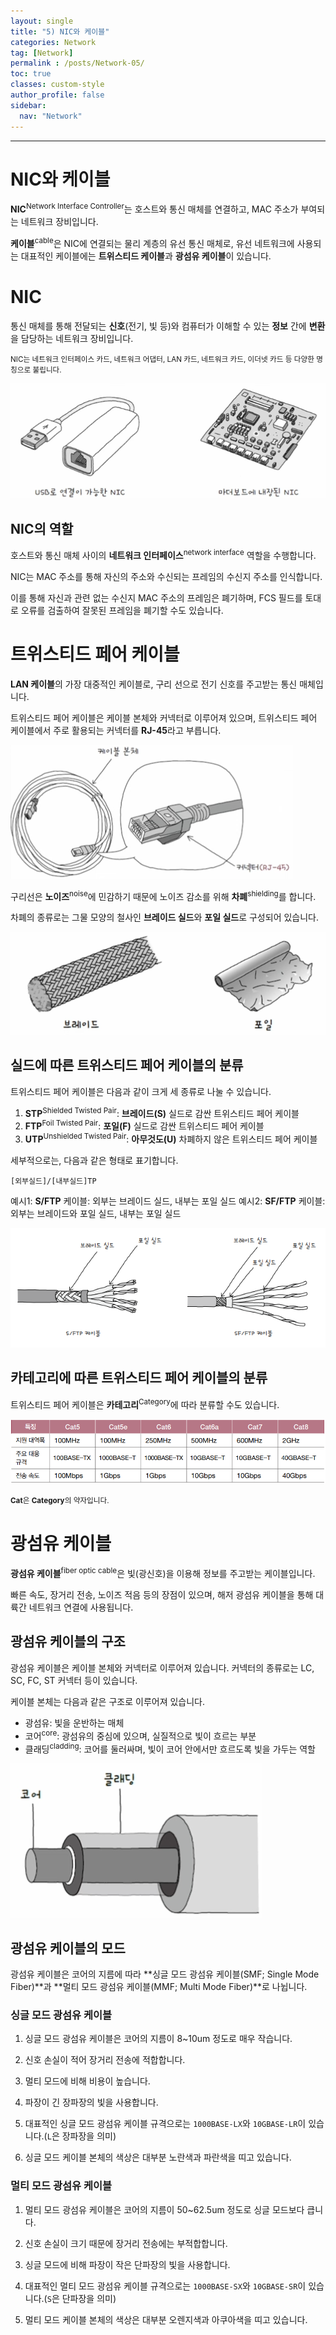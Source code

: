 ```yaml
---
layout: single
title: "5) NIC와 케이블"
categories: Network
tag: [Network]
permalink : /posts/Network-05/
toc: true
classes: custom-style
author_profile: false
sidebar:
  nav: "Network"
---
```


<hr>

# NIC와 케이블

**NIC**<sup>Network Interface Controller</sup>는 호스트와 통신 매체를 연결하고, MAC 주소가 부여되는 네트워크 장비입니다.

**케이블**<sup>cable</sup>은 NIC에 연결되는 물리 계층의 유선 통신 매체로, 유선 네트워크에 사용되는 대표적인 케이블에는 **트위스티드 케이블**과 **광섬유 케이블**이 있습니다.

# NIC

통신 매체를 통해 전달되는 **신호**(전기, 빛 등)와 컴퓨터가 이해할 수 있는 **정보** 간에 **변환**을 담당하는 네트워크 장비입니다.

<small>NIC는 네트워크 인터페이스 카드, 네트워크 어댑터, LAN 카드, 네트워크 카드, 이더넷 카드 등 다양한 명칭으로 불립니다.</small>

<p id="img_center">
  <img 
        src="../../assets/images/Network/5-01.png"
        alt="image"
        title="image"
  >
</p>

## NIC의 역할

호스트와 통신 매체 사이의 **네트워크 인터페이스**<sup>network interface</sup> 역할을 수행합니다.

NIC는 MAC 주소를 통해 자신의 주소와 수신되는 프레임의 수신지 주소를 인식합니다.

이를 통해 자신과 관련 없는 수신지 MAC 주소의 프레임은 폐기하며, FCS 필드를 토대로 오류를 검출하여 잘못된 프레임을 폐기할 수도 있습니다.

# 트위스티드 페어 케이블

**LAN 케이블**의 가장 대중적인 케이블로, 구리 선으로 전기 신호를 주고받는 통신 매체입니다.

트위스티드 페어 케이블은 케이블 본체와 커넥터로 이루어져 있으며, 트위스티드 페어 케이블에서 주로 활용되는 커넥터를 **RJ-45**라고 부릅니다.

<p id="img_center">
  <img 
        src="../../assets/images/Network/5-02.png"
        alt="image"
        title="image"
  >
</p>

구리선은 **노이즈**<sup>noise</sup>에 민감하기 때문에 노이즈 감소를 위해 **차폐**<sup>shielding</sup>를 합니다.

차폐의 종류로는 그물 모양의 철사인 **브레이드 실드**와 **포일 실드**로 구성되어 있습니다.

<p id="img_center">
  <img 
        src="../../assets/images/Network/5-03.png"
        alt="image"
        title="image"
  >
</p>

## 실드에 따른 트위스티드 페어 케이블의 분류

트위스티드 페어 케이블은 다음과 같이 크게 세 종류로 나눌 수 있습니다.

1. **STP**<sup>Shielded Twisted Pair</sup>: **브레이드(S)** 실드로 감싼 트위스티드 페어 케이블
2. **FTP**<sup>Foil Twisted Pair</sup>: **포일(F)** 실드로 감싼 트위스티드 페어 케이블
3. **UTP**<sup>Unshielded Twisted Pair</sup>: **아무것도(U)** 차폐하지 않은 트위스티드 페어 케이블

세부적으로는, 다음과 같은 형태로 표기합니다.

```
[외부실드]/[내부실드]TP
```

예시1: **S/FTP** 케이블: 외부는 브레이드 실드, 내부는 포일 실드
예시2: **SF/FTP** 케이블: 외부는 브레이드와 포일 실드, 내부는 포일 실드

<p id="img_center">
  <img 
        src="../../assets/images/Network/5-04.PNG"
        alt="image"
        title="image"
  >
</p>

## 카테고리에 따른 트위스티드 페어 케이블의 분류

트위스티드 페어 케이블은 **카테고리**<sup>Category</sup>에 따라 분류할 수도 있습니다.

<p id="img_center">
  <img 
        src="../../assets/images/Network/5-05.PNG"
        alt="image"
        title="image"
  >
</p>

<small><b>Cat</b>은 <b>Category</b>의 약자입니다.</small>

# 광섬유 케이블

**광섬유 케이블**<sup>fiber optic cable</sup>은 빛(광신호)을 이용해 정보를 주고받는 케이블입니다.

빠른 속도, 장거리 전송, 노이즈 적음 등의 장점이 있으며, 해저 광섬유 케이블을 통해 대륙간 네트워크 연결에 사용됩니다.


## 광섬유 케이블의 구조

광섬유 케이블은 케이블 본체와 커넥터로 이루어져 있습니다. 커넥터의 종류로는 LC, SC, FC, ST 커넥터 등이 있습니다.

케이블 본체는 다음과 같은 구조로 이루어져 있습니다.

- 광섬유: 빛을 운반하는 매체
- 코어<sup>core</sup>: 광섬유의 중심에 있으며, 실질적으로 빛이 흐르는 부분
- 클래딩<sup>cladding</sup>: 코어를 둘러싸며, 빛이 코어 안에서만 흐르도록 빛을 가두는 역할

<p id="img_center">
  <img 
        src="../../assets/images/Network/5-06.png"
        alt="image"
        title="image"
  >
</p>

## 광섬유 케이블의 모드

광섬유 케이블은 코어의 지름에 따라 **싱글 모드 광섬유 케이블(SMF; Single Mode Fiber)**과 **멀티 모드 광섬유 케이블(MMF; Multi Mode Fiber)**로 나뉩니다.

### 싱글 모드 광섬유 케이블

1. 싱글 모드 광섬유 케이블은 코어의 지름이 8~10um 정도로 매우 작습니다.

2. 신호 손실이 적어 장거리 전송에 적합합니다.

3. 멀티 모드에 비해 비용이 높습니다.

4. 파장이 긴 장파장의 빛을 사용합니다.

5. 대표적인 싱글 모드 광섬유 케이블 규격으로는 `1000BASE-LX`와 `10GBASE-LR`이 있습니다.(`L`은 장파장을 의미) 

6. 싱글 모드 케이블 본체의 색상은 대부분 노란색과 파란색을 띠고 있습니다. 

### 멀티 모드 광섬유 케이블

1. 멀티 모드 광섬유 케이블은 코어의 지름이 50~62.5um 정도로 싱글 모드보다 큽니다.

2. 신호 손실이 크기 때문에 장거리 전송에는 부적합합니다.

3. 싱글 모드에 비해 파장이 작은 단파장의 빛을 사용합니다.

4. 대표적인 멀티 모드 광섬유 케이블 규격으로는 `1000BASE-SX`와 `10GBASE-SR`이 있습니다.(`S`은 단파장을 의미) 

5. 멀티 모드 케이블 본체의 색상은 대부분 오렌지색과 아쿠아색을 띠고 있습니다. 